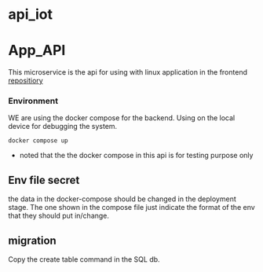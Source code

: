 # api_iot

# App_API
This microservice is the api for using with linux application in the frontend [repositiory](https://github.com/iot-elec/RfidReader)

### Environment
WE are using the docker compose for the backend. Using on the local device for debugging the system.
```
docker compose up
```
* noted that the the docker compose in this api is for testing purpose only


## Env file secret 
the data in the docker-compose should be changed in the deployment stage. The one shown in the compose file just indicate the format of the env that they should put in/change.

## migration
Copy the create table command in the SQL db.



